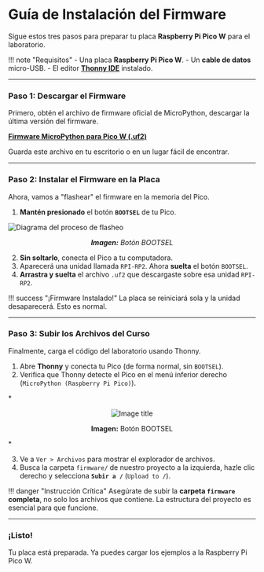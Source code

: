 # Guía de Instalación del Firmware

Sigue estos tres pasos para preparar tu placa **Raspberry Pi Pico W** para el laboratorio.

!!! note "Requisitos"
    -  Una placa **Raspberry Pi Pico W**.
    -  Un **cable de datos** micro-USB.
    -  El editor **[Thonny IDE](https://thonny.org/)** instalado.

---

### Paso 1: Descargar el Firmware

Primero, obtén el archivo de firmware oficial de MicroPython, descargar la última versión del firmware.

[ **Firmware MicroPython para Pico W (.uf2)**](https://www.micropython.org/download/RPI_PICO_W/)

Guarda este archivo en tu escritorio o en un lugar fácil de encontrar.

---

### Paso 2: Instalar el Firmware en la Placa

Ahora, vamos a "flashear" el firmware en la memoria del Pico.

1.  **Mantén presionado** el botón **`BOOTSEL`** de tu Pico.

![Diagrama del proceso de flasheo](https://projects-static.raspberrypi.org/projects/get-started-pico-w/dd582d22736dc24fce9ad03b5f9f69b64fa6408c/en/images/bootsel.png)
*<p align="center" ><strong>Imagen:</strong> Botón BOOTSEL</p>*

2.  **Sin soltarlo**, conecta el Pico a tu computadora.
3.  Aparecerá una unidad llamada `RPI-RP2`. Ahora **suelta** el botón `BOOTSEL`.
4.  **Arrastra y suelta** el archivo `.uf2` que descargaste sobre esa unidad `RPI-RP2`.

!!! success "¡Firmware Instalado!"
    La placa se reiniciará sola y la unidad desaparecerá. Esto es normal.



---

### Paso 3: Subir los Archivos del Curso

Finalmente, carga el código del laboratorio usando Thonny.

1.  Abre **Thonny** y conecta tu Pico (de forma normal, sin `BOOTSEL`).
2.  Verifica que Thonny detecte el Pico en el menú inferior derecho (`MicroPython (Raspberry Pi Pico)`).

*<figure markdown="span" align="center">
  ![Image title](https://projects-static.raspberrypi.org/projects/get-started-pico-w/dd582d22736dc24fce9ad03b5f9f69b64fa6408c/en/images/thonny-select-interpreter.png)
  <figcaption><strong>Imagen:</strong> Botón BOOTSEL</figcaption>
</figure>*

3.  Ve a `Ver > Archivos` para mostrar el explorador de archivos.
4.  Busca la carpeta `firmware/` de nuestro proyecto a la izquierda, hazle clic derecho y selecciona **`Subir a /`** (`Upload to /`).

!!! danger "Instrucción Crítica"
    Asegúrate de subir la **carpeta `firmware` completa**, no solo los archivos que contiene. La estructura del proyecto es esencial para que funcione.

---

### ¡Listo!

Tu placa está preparada. Ya puedes cargar los ejemplos a la Raspberry Pi Pico W.